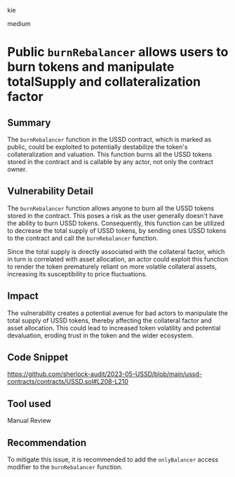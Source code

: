 kie

medium

# Public `burnRebalancer` allows users to burn tokens and manipulate totalSupply and collateralization factor

## Summary

The `burnRebalancer` function in the USSD contract, which is marked as public, could be exploited to potentially destabilize the token's collateralization and valuation. This function burns all the USSD tokens stored in the contract and is callable by any actor, not only the contract owner.

## Vulnerability Detail

The `burnRebalancer` function allows anyone to burn all the USSD tokens stored in the contract. This poses a risk as the user generally doesn't have the ability to burn USSD tokens. Consequently, this function can be utilized to decrease the total supply of USSD tokens, by sending ones USSD tokens to the contract and call the `burnRebalancer` function.

Since the total supply is directly associated with the collateral factor, which in turn is correlated with asset allocation, an actor could exploit this function to render the token prematurely reliant on more volatile collateral assets, increasing its susceptibility to price fluctuations.

## Impact

The vulnerability creates a potential avenue for bad actors to manipulate the total supply of USSD tokens, thereby affecting the collateral factor and asset allocation. This could lead to increased token volatility and potential devaluation, eroding trust in the token and the wider ecosystem.

## Code Snippet

https://github.com/sherlock-audit/2023-05-USSD/blob/main/ussd-contracts/contracts/USSD.sol#L208-L210

## Tool used

Manual Review

## Recommendation

To mitigate this issue, it is recommended to add the `onlyBalancer` access modifier to the `burnRebalancer` function.